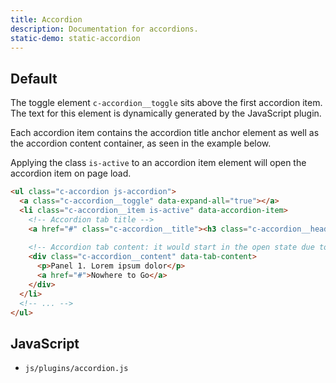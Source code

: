 ```yaml
---
title: Accordion
description: Documentation for accordions.
static-demo: static-accordion
---
```


## Default

The toggle element `c-accordion__toggle` sits above the first accordion item. The text for this element is dynamically generated by the JavaScript plugin.

Each accordion item contains the accordion title anchor element as well as the accordion content container, as seen in the example below.

Applying the class `is-active` to an accordion item element will open the accordion item on page load.


```html
<ul class="c-accordion js-accordion">
  <a class="c-accordion__toggle" data-expand-all="true"></a>
  <li class="c-accordion__item is-active" data-accordion-item>
    <!-- Accordion tab title -->
    <a href="#" class="c-accordion__title"><h3 class="c-accordion__heading">Accordion 1</h3></a>
    
    <!-- Accordion tab content: it would start in the open state due to using the `is-active` state class. -->
    <div class="c-accordion__content" data-tab-content>
      <p>Panel 1. Lorem ipsum dolor</p>
      <a href="#">Nowhere to Go</a>
    </div>
  </li>
  <!-- ... -->
</ul>
```

## JavaScript

- `js/plugins/accordion.js`
